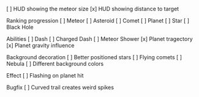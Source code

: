 [ ] HUD showing the meteor size
[x] HUD showing distance to target

Ranking progression
    [ ] Meteor
    [ ] Asteroid
    [ ] Comet
    [ ] Planet
    [ ] Star
    [ ] Black Hole

Abilities
    [ ] Dash
    [ ] Charged Dash
    [ ] Meteor Shower
    [x] Planet tragectory
    [x] Planet gravity influence

Background decoration
    [ ] Better positioned stars
    [ ] Flying comets
    [ ] Nebula
    [ ] Different background colors

Effect
    [ ] Flashing on planet hit

Bugfix
    [ ] Curved trail creates weird spikes
